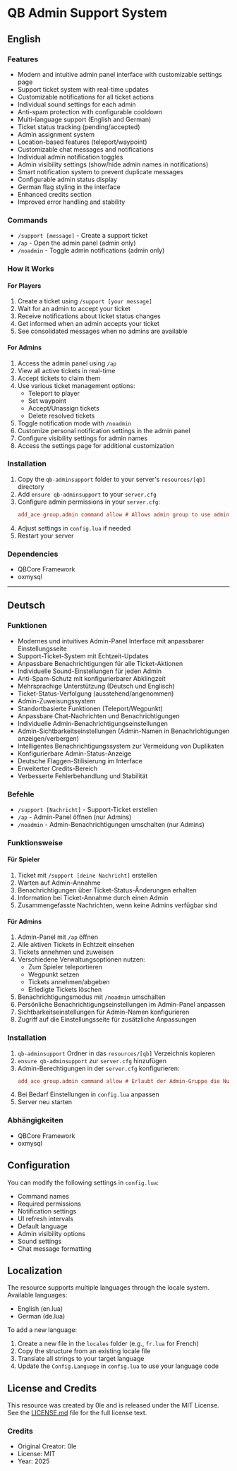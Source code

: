 # QB Admin Support System

## English

### Features
- Modern and intuitive admin panel interface with customizable settings page
- Support ticket system with real-time updates
- Customizable notifications for all ticket actions
- Individual sound settings for each admin
- Anti-spam protection with configurable cooldown
- Multi-language support (English and German)
- Ticket status tracking (pending/accepted)
- Admin assignment system
- Location-based features (teleport/waypoint)
- Customizable chat messages and notifications
- Individual admin notification toggles
- Admin visibility settings (show/hide admin names in notifications)
- Smart notification system to prevent duplicate messages
- Configurable admin status display
- German flag styling in the interface
- Enhanced credits section
- Improved error handling and stability

### Commands
- `/support [message]` - Create a support ticket
- `/ap` - Open the admin panel (admin only)
- `/noadmin` - Toggle admin notifications (admin only)

### How it Works
#### For Players
1. Create a ticket using `/support [your message]`
2. Wait for an admin to accept your ticket
3. Receive notifications about ticket status changes
4. Get informed when an admin accepts your ticket
5. See consolidated messages when no admins are available

#### For Admins
1. Access the admin panel using `/ap`
2. View all active tickets in real-time
3. Accept tickets to claim them
4. Use various ticket management options:
   - Teleport to player
   - Set waypoint
   - Accept/Unassign tickets
   - Delete resolved tickets
5. Toggle notification mode with `/noadmin`
6. Customize personal notification settings in the admin panel
7. Configure visibility settings for admin names
8. Access the settings page for additional customization

### Installation
1. Copy the `qb-adminsupport` folder to your server's `resources/[qb]` directory
2. Add `ensure qb-adminsupport` to your `server.cfg`
3. Configure admin permissions in your `server.cfg`:
   ```cfg
   add_ace group.admin command allow # Allows admin group to use admin commands
   ```
4. Adjust settings in `config.lua` if needed
5. Restart your server

### Dependencies
- QBCore Framework
- oxmysql

---

## Deutsch

### Funktionen
- Modernes und intuitives Admin-Panel Interface mit anpassbarer Einstellungsseite
- Support-Ticket-System mit Echtzeit-Updates
- Anpassbare Benachrichtigungen für alle Ticket-Aktionen
- Individuelle Sound-Einstellungen für jeden Admin
- Anti-Spam-Schutz mit konfigurierbarer Abklingzeit
- Mehrsprachige Unterstützung (Deutsch und Englisch)
- Ticket-Status-Verfolgung (ausstehend/angenommen)
- Admin-Zuweisungssystem
- Standortbasierte Funktionen (Teleport/Wegpunkt)
- Anpassbare Chat-Nachrichten und Benachrichtigungen
- Individuelle Admin-Benachrichtigungseinstellungen
- Admin-Sichtbarkeitseinstellungen (Admin-Namen in Benachrichtigungen anzeigen/verbergen)
- Intelligentes Benachrichtigungssystem zur Vermeidung von Duplikaten
- Konfigurierbare Admin-Status-Anzeige
- Deutsche Flaggen-Stilisierung im Interface
- Erweiterter Credits-Bereich
- Verbesserte Fehlerbehandlung und Stabilität

### Befehle
- `/support [Nachricht]` - Support-Ticket erstellen
- `/ap` - Admin-Panel öffnen (nur Admins)
- `/noadmin` - Admin-Benachrichtigungen umschalten (nur Admins)

### Funktionsweise
#### Für Spieler
1. Ticket mit `/support [deine Nachricht]` erstellen
2. Warten auf Admin-Annahme
3. Benachrichtigungen über Ticket-Status-Änderungen erhalten
4. Information bei Ticket-Annahme durch einen Admin
5. Zusammengefasste Nachrichten, wenn keine Admins verfügbar sind

#### Für Admins
1. Admin-Panel mit `/ap` öffnen
2. Alle aktiven Tickets in Echtzeit einsehen
3. Tickets annehmen und zuweisen
4. Verschiedene Verwaltungsoptionen nutzen:
   - Zum Spieler teleportieren
   - Wegpunkt setzen
   - Tickets annehmen/abgeben
   - Erledigte Tickets löschen
5. Benachrichtigungsmodus mit `/noadmin` umschalten
6. Persönliche Benachrichtigungseinstellungen im Admin-Panel anpassen
7. Sichtbarkeitseinstellungen für Admin-Namen konfigurieren
8. Zugriff auf die Einstellungsseite für zusätzliche Anpassungen

### Installation
1. `qb-adminsupport` Ordner in das `resources/[qb]` Verzeichnis kopieren
2. `ensure qb-adminsupport` zur `server.cfg` hinzufügen
3. Admin-Berechtigungen in der `server.cfg` konfigurieren:
   ```cfg
   add_ace group.admin command allow # Erlaubt der Admin-Gruppe die Nutzung von Admin-Befehlen
   ```
4. Bei Bedarf Einstellungen in `config.lua` anpassen
5. Server neu starten

### Abhängigkeiten
- QBCore Framework
- oxmysql

## Configuration

You can modify the following settings in `config.lua`:

- Command names
- Required permissions
- Notification settings
- UI refresh intervals
- Default language
- Admin visibility options
- Sound settings
- Chat message formatting

## Localization

The resource supports multiple languages through the locale system. Available languages:

- English (en.lua)
- German (de.lua)

To add a new language:
1. Create a new file in the `locales` folder (e.g., `fr.lua` for French)
2. Copy the structure from an existing locale file
3. Translate all strings to your target language
4. Update the `Config.Language` in `config.lua` to use your language code

## License and Credits

This resource was created by 0le and is released under the MIT License. See the [LICENSE.md](LICENSE.md) file for the full license text.

### Credits
- Original Creator: 0le
- License: MIT
- Year: 2025